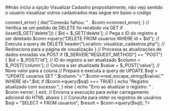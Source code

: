 ##não inclui a opção Visualizar Cadastro propositalmente, não vejo sentido o usuario visualizar outros cadastrados
mas segue em baixo o codigo
<?php
// Configuração das variáveis de conexão com o banco de dados
$servername = "localhost";
$username = "root";
$password = "";
$dbname = "cadastro";

// Cria uma nova conexão com o banco de dados
$conn = new mysqli($servername, $username, $password, $dbname);

// Verifica se houve algum erro na conexão
if ($conn->connect_error) {
    die("Conexão falhou: " . $conn->connect_error);
}

// Verifica se um pedido de DELETE foi recebido via GET
if (isset($_GET['delete'])) {
    $id = $_GET['delete']; // Pega o ID do registro a ser deletado
    $conn->query("DELETE FROM usuarios WHERE id = $id"); // Executa a query de DELETE
    header("Location: visualizar_cadastros.php"); // Redireciona para a página de visualização
}

// Processa as atualizações de dados enviadas via POST 
if ($_SERVER["REQUEST_METHOD"] == "POST") {
    $id = $_POST['id']; // ID do registro a ser atualizado
    $column = $_POST['column']; // Coluna a ser atualizada
    $value = $_POST['value']; // Novo valor para a coluna

    // Prepara e executa a query de UPDATE
    $sql = "UPDATE usuarios SET ".$column."='".$conn->real_escape_string($value)."' WHERE id=".$id;
    if ($conn->query($sql) === TRUE) {
        echo "Registro atualizado com sucesso.";
    } else {
        echo "Erro ao atualizar o registro: " . $conn->error;
    }
    exit; // Encerra a execução para evitar carregamento adicional do HTML abaixo
}

// Consulta para obter os registros de usuários
$sql = "SELECT * FROM usuarios";
$result = $conn->query($sql);
?>

<!DOCTYPE html>
<html>
<head>
    <title>Visualizar Cadastros</title>
    <link rel="stylesheet" type="text/css" href="estilo.css">
    <script>
    // Funções JavaScript para habilitar edição in-place e enviar atualizações 

    // Habilita a edição de conteúdo das células da tabela
    function enableEditing(id) {
        var nameCell = document.getElementById('name-' + id);
        var emailCell = document.getElementById('email-' + id);
        nameCell.contentEditable = true;
        emailCell.contentEditable = true;
        nameCell.focus();
    }

    // Envia os dados atualizados para o servidor 
    function updateData(element, column, id) {
        var value = element.innerText;
        var xhttp = new XMLHttpRequest();
        xhttp.open("POST", "visualizar_cadastros.php", true);
        xhttp.setRequestHeader("Content-type", "application/x-www-form-urlencoded");
        xhttp.send("value=" + value + "&column=" + column + "&id=" + id);
    }

    // Função para solicitar a exclusão de um registro
    function deleteRow(id) {
        var confirmDelete = confirm("Tem certeza que deseja excluir este registro?");
        if (confirmDelete) {
            window.location.href = 'visualizar_cadastros.php?delete=' + id;
        }
    }
    </script>
</head>
<body>
<div class="card">
<img src="img/Novo_Projeto-removebg-preview.png" id="logi">

    <?php
    // Exibe os registros em uma tabela HTML
    if ($result->num_rows > 0) {
        echo "<table><tr><th>Nome</th><th>Email</th><th>Ações</th></tr>";
        // Itera por cada registro retornado
        while($row = $result->fetch_assoc()) {
            // Exibe cada linha com os dados e botões de ação
            echo "<tr><td id='name-" . $row["id"] . "' onBlur='updateData(this, \"nome\", ".$row["id"].")'>" . $row["nome"]. "</td><td id='email-" . $row["id"] . "' onBlur='updateData(this, \"email\", ".$row["id"].")'>" . $row["email"]. "</td><td>";
            echo "<button onClick='enableEditing(".$row["id"].")'>✏️</button> ";
            echo "<button onClick='deleteRow(".$row["id"].")'>🗑️</button>";
            echo "</td></tr>";
        }
        echo "</table>";
    } else {
        echo "Ainda não há cadastro...";
    }
    ?>

    <a href="cadastro.php" class="btn-retorno">Voltar ao Cadastro</a>
</div>
</body>
</html>
